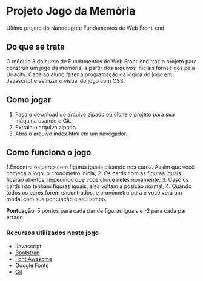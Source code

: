 # Projeto Jogo da Memória
Último projeto do Nanodegree Fundamentos de Web Front-end

## Do que se trata
O módulo 3 do curso de Fundamentos de Web Front-end traz o projeto para construir um jogo da memória, a partir dos arquivos iniciais fornecidos pela Udacity. Cabe ao aluno fazer a programação da lógica do jogo em Javascript e estilizar o visual do jogo com CSS.

## Como jogar
1. Faça o download do [arquivo zipado](https://github.com/hiratafs/nanodegree-fend-memory/archive/master.zip) ou [clone](https://github.com/hiratafs/nanodegree-fend-memory.git) o projeto para sua máquina usando o Git.
2. Extraia o arquivo zipado.
3. Abra o arquivo index.html em um navegador.

## Como funciona o jogo
1.Encontre os pares com figuras iguais clicando nos cards. Assim que você começa o jogo, o cronômetro inicia;
2. Os cards com as figuras iguais ficarão abertos, impedindo que você clique neles novamente;
3. Caso os cards não tenham figuras iguais, eles voltam à posição normal;
4. Quando todos os pares forem encontrados, o cronômetro para e você verá um modal com sua pontuação e seu tempo.

**Pontuação**: 5 pontos para cada par de figuras iguais e -2 para cada par errado. 

### Recursos utilizados neste jogo
- Javascript
- [Bootstrap](https://getbootstrap.com/)
- [Font Awesome](https://fontawesome.com/)
- [Google Fonts](https://fonts.google.com/)
- [Git](https://git-scm.com/)

